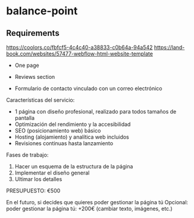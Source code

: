 # balance-point

## Requirements

https://coolors.co/fbfcf5-4c4c40-a38833-c0b64a-94a542
https://land-book.com/websites/57477-webflow-html-website-template

- One page
- Reviews section

- Formulario de contacto vinculado con un correo electrónico

Características del servicio:

- 1 página con diseño profesional, realizado para todos tamaños de pantalla
- Optimización del rendimiento y la accesibilidad
- SEO (posicionamiento web) básico
- Hosting (alojamiento) y analítica web incluidos
- Revisiones continuas hasta lanzamiento

Fases de trabajo:

1. Hacer un esquema de la estructura de la página
2. Implementar el diseño general
3. Ultimar los detalles

PRESUPUESTO: €500

En el futuro, si decides que quieres poder gestionar la página tú
Opcional: poder gestionar la página tú: +200€ (cambiar texto, imágenes, etc.)

